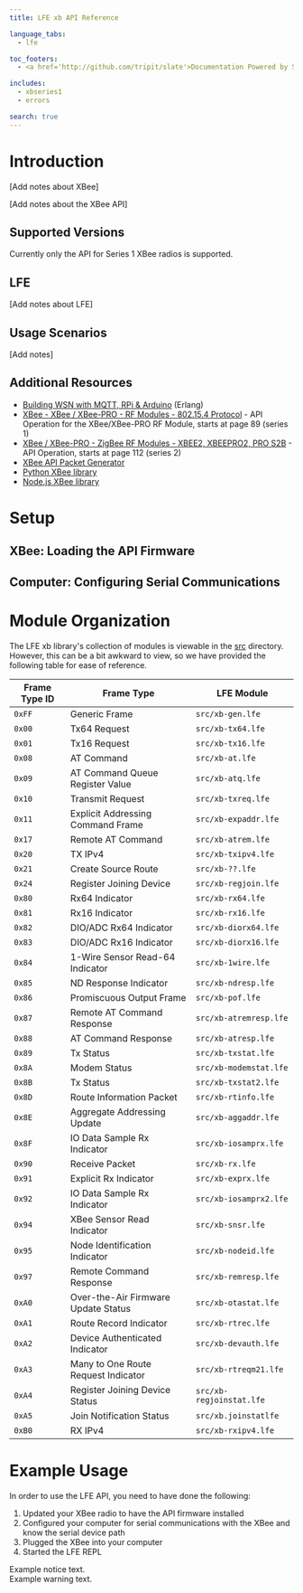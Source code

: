 ```yaml
---
title: LFE xb API Reference

language_tabs:
  - lfe

toc_footers:
  - <a href='http://github.com/tripit/slate'>Documentation Powered by Slate</a>

includes:
  - xbseries1
  - errors

search: true
---
```


# Introduction

[Add notes about XBee]

[Add notes about the XBee API]

## Supported Versions

Currently only the API for Series 1 XBee radios is supported.


## LFE

[Add notes about LFE]

## Usage Scenarios

[Add notes]

## Additional Resources

 * [Building WSN with MQTT, RPi & Arduino](https://www.erlang-factory.com/upload/presentations/807/ZviMQTTS_for_EUC2013.pdf) (Erlang)
 * [XBee - XBee / XBee-PRO - RF Modules - 802.15.4 Protocol](http://ftp1.digi.com/support/documentation/90000982_S.pdf) - API Operation for the XBee/XBee-PRO RF Module, starts at page 89 (series 1)
 * [XBee / XBee-PRO - ZigBee RF Modules - XBEE2, XBEEPRO2, PRO S2B](http://ftp1.digi.com/support/documentation/90000976_W.pdf) - API Operation, starts at page 112 (series 2)
 * [XBee API Packet Generator](http://ftp1.digi.com/support/utilities/digi_apiframes2.htm)
 * [Python XBee library](https://github.com/markfickett/python-xbee)
 * [Node.js XBee library](https://www.npmjs.com/package/xbee-api)

# Setup

## XBee: Loading the API Firmware

## Computer: Configuring Serial Communications

# Module Organization

The LFE xb library's collection of modules is viewable in the
[src](https://github.com/oubiwann/xb/tree/master/src)
directory. However, this can be a bit awkward to view, so we have provided the
following table for ease of reference.


Frame Type ID | Frame Type                          | LFE Module
------------- | ----------------------------------- | ------------------
``0xFF``      | Generic Frame                       | ``src/xb-gen.lfe``
``0x00``      | Tx64 Request                        | ``src/xb-tx64.lfe``
``0x01``      | Tx16 Request                        | ``src/xb-tx16.lfe``
``0x08``      | AT Command                          | ``src/xb-at.lfe``
``0x09``      | AT Command Queue Register Value     | ``src/xb-atq.lfe``
``0x10``      | Transmit Request                    | ``src/xb-txreq.lfe``
``0x11``      | Explicit Addressing Command Frame   | ``src/xb-expaddr.lfe``
``0x17``      | Remote AT Command                   | ``src/xb-atrem.lfe``
``0x20``      | TX IPv4                             | ``src/xb-txipv4.lfe``
``0x21``      | Create Source Route                 | ``src/xb-??.lfe``
``0x24``      | Register Joining Device             | ``src/xb-regjoin.lfe``
``0x80``      | Rx64 Indicator                      | ``src/xb-rx64.lfe``
``0x81``      | Rx16 Indicator                      | ``src/xb-rx16.lfe``
``0x82``      | DIO/ADC Rx64 Indicator              | ``src/xb-diorx64.lfe``
``0x83``      | DIO/ADC Rx16 Indicator              | ``src/xb-diorx16.lfe``
``0x84``      | 1-Wire Sensor Read-64 Indicator     | ``src/xb-1wire.lfe``
``0x85``      | ND Response Indicator               | ``src/xb-ndresp.lfe``
``0x86``      | Promiscuous Output Frame            | ``src/xb-pof.lfe``
``0x87``      | Remote AT Command Response          | ``src/xb-atremresp.lfe``
``0x88``      | AT Command Response                 | ``src/xb-atresp.lfe``
``0x89``      | Tx Status                           | ``src/xb-txstat.lfe``
``0x8A``      | Modem Status                        | ``src/xb-modemstat.lfe``
``0x8B``      | Tx Status                           | ``src/xb-txstat2.lfe``
``0x8D``      | Route Information Packet            | ``src/xb-rtinfo.lfe``
``0x8E``      | Aggregate Addressing Update         | ``src/xb-aggaddr.lfe``
``0x8F``      | IO Data Sample Rx Indicator         | ``src/xb-iosamprx.lfe``
``0x90``      | Receive Packet                      | ``src/xb-rx.lfe``
``0x91``      | Explicit Rx Indicator               | ``src/xb-exprx.lfe``
``0x92``      | IO Data Sample Rx Indicator         | ``src/xb-iosamprx2.lfe``
``0x94``      | XBee Sensor Read Indicator          | ``src/xb-snsr.lfe``
``0x95``      | Node Identification Indicator       | ``src/xb-nodeid.lfe``
``0x97``      | Remote Command Response             | ``src/xb-remresp.lfe``
``0xA0``      | Over-the-Air Firmware Update Status | ``src/xb-otastat.lfe``
``0xA1``      | Route Record Indicator              | ``src/xb-rtrec.lfe``
``0xA2``      | Device Authenticated Indicator      | ``src/xb-devauth.lfe``
``0xA3``      | Many to One Route Request Indicator | ``src/xb-rtreqm21.lfe``
``0xA4``      | Register Joining Device Status      | ``src/xb-regjoinstat.lfe``
``0xA5``      | Join Notification Status            | ``src/xb.joinstatlfe``
``0xB0``      | RX IPv4                             | ``src/xb-rxipv4.lfe``

# Example Usage

In order to use the LFE API, you need to have done the following:

1. Updated your XBee radio to have the API firmware installed
1. Configured your computer for serial communications with the XBee and know
   the serial device path
1. Plugged the XBee into your computer
1. Started the LFE REPL

<aside class="notice">
Example notice text.
</aside>

<aside class="warning">
Example warning text.
</aside>

